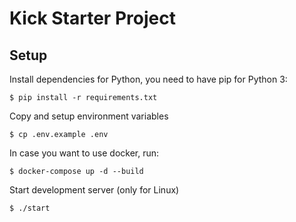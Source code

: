 # Kick Starter Project

## Setup

Install dependencies for Python, you need to have pip for Python 3:

    $ pip install -r requirements.txt

Copy and setup environment variables

    $ cp .env.example .env

In case you want to use docker, run:

    $ docker-compose up -d --build

Start development server (only for Linux)

    $ ./start